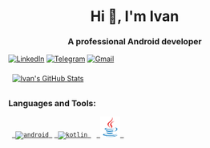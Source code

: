 <h1 align="center">Hi 👋, I'm Ivan</h1>
<h3 align="center">A professional Android developer</h3>

[![LinkedIn](https://img.shields.io/badge/LinkedIn-0077B5?style=style=for-the-badge&logo=linkedin&logoColor=white)](https://linkedin.com/in/dobrovolskyi-ivan)
[![Telegram](https://img.shields.io/badge/Telegram-4995BE?style=style=for-the-badgecolor=white&logo=telegram&&logoColor=white)](https://t.me/zloydi)
[![Gmail](https://img.shields.io/badge/Gmail-BB001B?style=flat&logo=gmail&logoColor=white)](mailto:ivan.dobrovolskyi.se@gmail.com)


<a href="https://github.com/zloy-di">
  <img align="center" style="margin:0.5rem" src="https://github-readme-stats.vercel.app/api?username=zloy-di&show_icons=true&line_height=27&count_private=true&title_color=ffffff&text_color=c9cacc&icon_color=0077B5&bg_color=1A2B34" alt="Ivan's GitHub Stats" />
</a>

<h3 align="left">Languages and Tools:</h3>
<p align="left">
<code> <a href="https://developer.android.com" target="_blank" rel="noreferrer"> <img src="https://upload.wikimedia.org/wikipedia/commons/6/64/Android_logo_2019_%28stacked%29.svg" alt="android" width="40" height="40"/> </a></code>
<code><a href="https://kotlinlang.org" target="_blank" rel="noreferrer"> <img src="https://upload.wikimedia.org/wikipedia/commons/3/37/Kotlin_Icon_2021.svg" alt="kotlin" width="40" height="40"/> </a></code>
<code> <a href="https://www.java.com" target="_blank" rel="noreferrer"> <img src="https://raw.githubusercontent.com/devicons/devicon/master/icons/java/java-original.svg" alt="java" width="40" height="40"/> </a> </code>
 </p>


